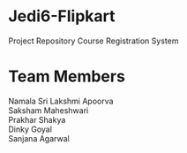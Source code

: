 # Jedi6-Flipkart
Project Repository
Course Registration System

# Team Members

Namala Sri Lakshmi Apoorva <br>
Saksham Maheshwari <br>
Prakhar Shakya <br>
Dinky Goyal <br>
Sanjana Agarwal <br>

